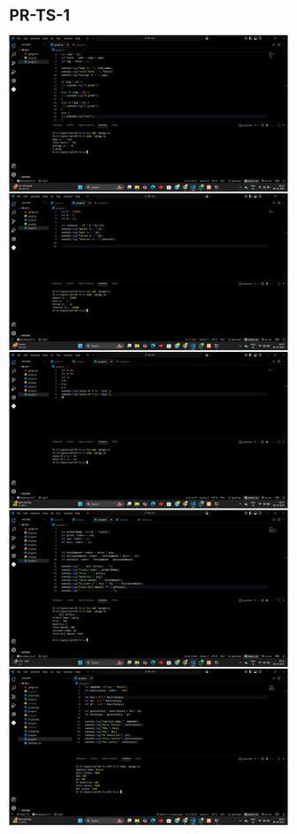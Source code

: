 # PR-TS-1
![alt text](prog1.png) ![alt text](prog2.png) ![alt text](prog3.png) ![alt text](prog4.png) ![alt text](prog5.png) 